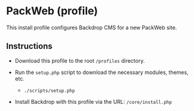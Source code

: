 PackWeb (profile)
=================

This install profile configures Backdrop CMS for a new PackWeb site.

Instructions
------------

- Download this profile to the root `/profiles` directory.

- Run the `setup.php` script to download the necessary modules, themes, etc.
  - `./scripts/setup.php`

- Install Backdrop with this profile via the URL: `/core/install.php`
